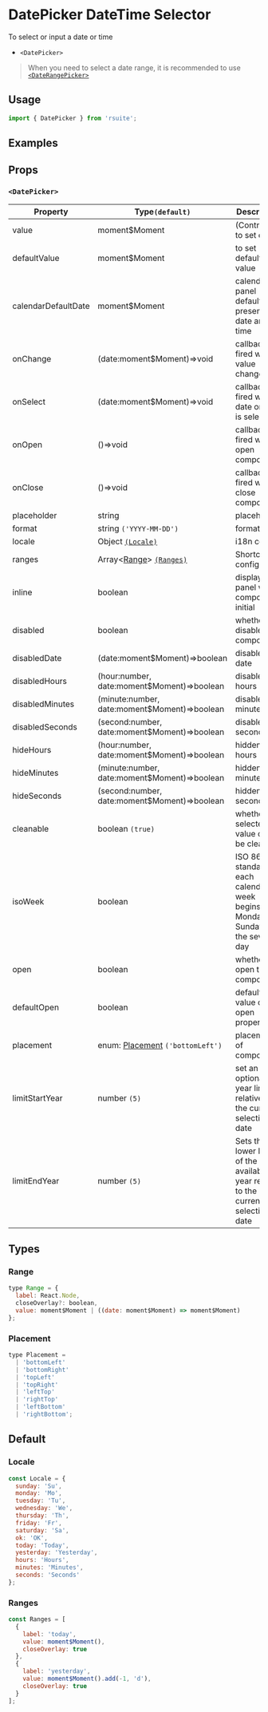 # DatePicker DateTime Selector

To select or input a date or time

* `<DatePicker>`

> When you need to select a date range, it is recommended to use [`<DateRangePicker>`](./date-range-picker)

## Usage

```js
import { DatePicker } from 'rsuite';
```

## Examples

<!--{demo}-->

## Props

### `<DatePicker>`

| Property            | Type`(default)`                                | Description                                                                          |
| ------------------- | ---------------------------------------------- | ------------------------------------------------------------------------------------ |
| value               | moment$Moment                                  | (Controller) to set date                                                             |
| defaultValue        | moment$Moment                                  | to set default value                                                                 |
| calendarDefaultDate | moment$Moment                                  | calendar panel default presentation date and time                                    |
| onChange            | (date:moment$Moment)=>void                     | callback fired when value changed                                                    |
| onSelect            | (date:moment$Moment)=>void                     | callback fired when date or time is selected                                         |
| onOpen              | ()=>void                                       | callback fired when open component                                                   |
| onClose             | ()=>void                                       | callback fired when close component                                                  |
| placeholder         | string                                         | placeholder                                                                          |
| format              | string `('YYYY-MM-DD')`                        | format date                                                                          |
| locale              | Object [`(Locale)`](#Locale)                   | i18n config                                                                          |
| ranges              | Array<[Range](#Range)> [`(Ranges)`](#Ranges)   | Shortcut config                                                                      |
| inline              | boolean                                        | display date panel when component initial                                            |
| disabled            | boolean                                        | whether disabled the component                                                       |
| disabledDate        | (date:moment$Moment)=>boolean                  | disabled date                                                                        |
| disabledHours       | (hour:number, date:moment$Moment)=>boolean     | disabled hours                                                                       |
| disabledMinutes     | (minute:number, date:moment$Moment)=>boolean   | disabled minutes                                                                     |
| disabledSeconds     | (second:number, date:moment$Moment)=>boolean   | disabled seconds                                                                     |
| hideHours           | (hour:number, date:moment$Moment)=>boolean     | hidden hours                                                                         |
| hideMinutes         | (minute:number, date:moment$Moment)=>boolean   | hidden minutes                                                                       |
| hideSeconds         | (second:number, date:moment$Moment)=>boolean   | hidden seconds                                                                       |
| cleanable           | boolean `(true)`                               | whether the selected value can be cleared                                            |
| isoWeek             | boolean                                        | ISO 8601 standard, each calendar week begins on Monday and Sunday on the seventh day |
| open                | boolean                                        | whether open the component                                                           |
| defaultOpen         | boolean                                        | default value of open property                                                       |
| placement           | enum: [Placement](#Placement) `('bottomLeft')` | placement of component                                                               |
| limitStartYear      | number `(5)`                                   | set an optional year limit relative to the current selection date                    |
| limitEndYear        | number `(5)`                                   | Sets the lower limit of the available year relative to the current selection date    |

## Types

### Range

```js
type Range = {
  label: React.Node,
  closeOverlay?: boolean,
  value: moment$Moment | ((date: moment$Moment) => moment$Moment)
};
```

### Placement

```js
type Placement =
  | 'bottomLeft'
  | 'bottomRight'
  | 'topLeft'
  | 'topRight'
  | 'leftTop'
  | 'rightTop'
  | 'leftBottom'
  | 'rightBottom';
```

## Default

### Locale

```js
const Locale = {
  sunday: 'Su',
  monday: 'Mo',
  tuesday: 'Tu',
  wednesday: 'We',
  thursday: 'Th',
  friday: 'Fr',
  saturday: 'Sa',
  ok: 'OK',
  today: 'Today',
  yesterday: 'Yesterday',
  hours: 'Hours',
  minutes: 'Minutes',
  seconds: 'Seconds'
};
```

### Ranges

```js
const Ranges = [
  {
    label: 'today',
    value: moment$Moment(),
    closeOverlay: true
  },
  {
    label: 'yesterday',
    value: moment$Moment().add(-1, 'd'),
    closeOverlay: true
  }
];
```
